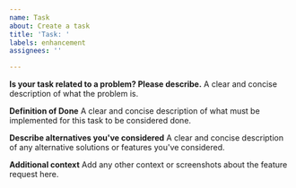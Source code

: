 ```yaml
---
name: Task
about: Create a task
title: 'Task: '
labels: enhancement
assignees: ''

---
```


**Is your task related to a problem? Please describe.**
A clear and concise description of what the problem is.

**Definition of Done**
A clear and concise description of what must be implemented for this task to be considered done.

**Describe alternatives you've considered**
A clear and concise description of any alternative solutions or features you've considered.

**Additional context**
Add any other context or screenshots about the feature request here.
